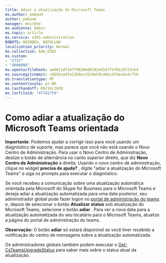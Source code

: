 ```yaml
---
title: Adiar a atualização do Microsoft Teams
ms.author: pebaum
author: pebaum
manager: mnirkhe
ms.audience: Admin
ms.topic: article
ms.service: o365-administration
ROBOTS: NOINDEX, NOFOLLOW
localization_priority: Normal
ms.collection: Adm_O365
ms.custom:
- "2737"
- "4000006"
ms.openlocfilehash: ae0611df247790200d0192e018ff5f0128f23cb4
ms.sourcegitcommit: c6692ce0fa1358ec3529e59ca0ecdfdea4cdc759
ms.translationtype: MT
ms.contentlocale: pt-BR
ms.lasthandoff: 09/14/2020
ms.locfileid: "47741759"
---
```

# <a name="how-to-postpone-the-microsoft-driven-teams-upgrade"></a>Como adiar a atualização do Microsoft Teams orientada

**Importante**: Podemos ajudar a corrigir isso para você usando um diagnóstico de suporte, mas parece que você não está usando o Novo Centro de Administração. Para usar o Novo Centro de Administração, deslize o botão de alternância no canto superior direito, que diz **Novo Centro de Administração** à direita. Usando o novo centro de administração, clique no widget **precisa de ajuda?** , digite "adiar a atualização do Microsoft Teams" e siga os prompts para executar o diagnóstico.

Se você recebeu a comunicação sobre uma atualização automática orientada pela Microsoft do Skype for Business para o Microsoft Teams e deseja adiar a atualização automatizada para uma data posterior, seu administrador global pode fazer logon no [portal de administração do teams](https://admin.teams.microsoft.com/dashboard) e, depois de selecionar o botão **Atualizar status** sob atualização do Microsoft Teams, selecione o botão **adiar** . Para ver a nova data para a atualização automatizada do seu locatário para o Microsoft Teams, atualize a página do portal de administração do teams.

**Observação:** O botão **adiar** só estará disponível se você tiver recebido a notificação do centro de mensagens sobre a atualização automatizada. 

Os administradores globais também podem executar o [Get-CsTeamsUpgradeStatus](https://docs.microsoft.com/powershell/module/skype/get-csteamsupgradestatus?view=skype-ps) para saber mais sobre o status atual da atualização.
